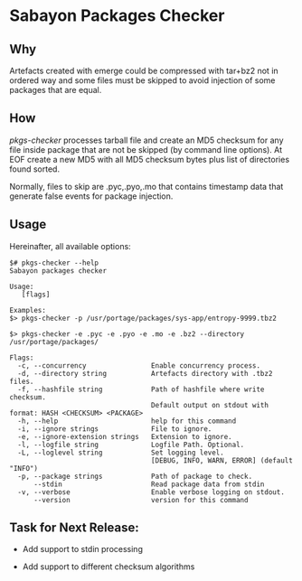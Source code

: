 # Sabayon Packages Checker

## Why

Artefacts created with emerge could be compressed with tar+bz2 not in ordered way and some files must be skipped to avoid injection of some packages that are equal.

## How

*pkgs-checker* processes tarball file and create an MD5 checksum for any file inside package that are not be skipped (by command line options). At EOF create a new MD5 with all MD5 checksum bytes plus list of directories found sorted.

Normally, files to skip are .pyc,.pyo,.mo that contains timestamp data that generate false events for package injection.

## Usage

Hereinafter, all available options:

```
$# pkgs-checker --help
Sabayon packages checker

Usage:
   [flags]

Examples:
$> pkgs-checker -p /usr/portage/packages/sys-app/entropy-9999.tbz2

$> pkgs-checker -e .pyc -e .pyo -e .mo -e .bz2 --directory /usr/portage/packages/

Flags:
  -c, --concurrency                Enable concurrency process.
  -d, --directory string           Artefacts directory with .tbz2 files.
  -f, --hashfile string            Path of hashfile where write checksum.
                                   Default output on stdout with format: HASH <CHECKSUM> <PACKAGE>
  -h, --help                       help for this command
  -i, --ignore strings             File to ignore.
  -e, --ignore-extension strings   Extension to ignore.
  -l, --logfile string             Logfile Path. Optional.
  -L, --loglevel string            Set logging level.
                                   [DEBUG, INFO, WARN, ERROR] (default "INFO")
  -p, --package strings            Path of package to check.
      --stdin                      Read package data from stdin
  -v, --verbose                    Enable verbose logging on stdout.
      --version                    version for this command

```

## Task for Next Release:

  * Add support to stdin processing

  * Add support to different checksum algorithms
